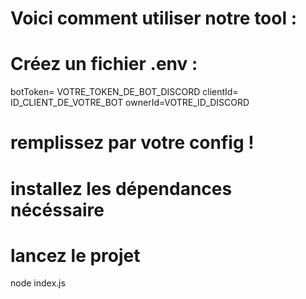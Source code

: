 # Voici comment utiliser notre tool :

# Créez un fichier .env :

botToken= VOTRE_TOKEN_DE_BOT_DISCORD
clientId= ID_CLIENT_DE_VOTRE_BOT
ownerId=VOTRE_ID_DISCORD

# remplissez par votre config !

# installez les dépendances nécéssaire

# lancez le projet

node index.js
